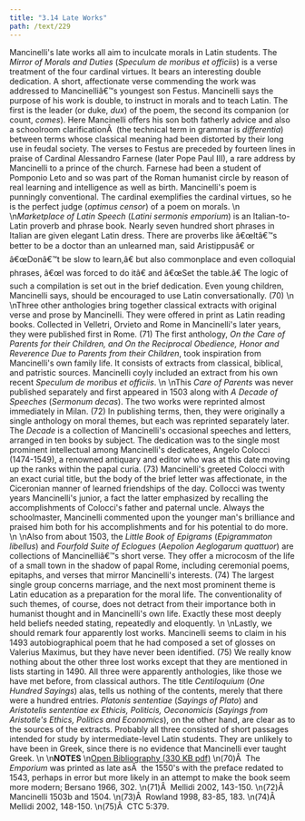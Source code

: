 ```yaml
---
title: "3.14 Late Works"
path: /text/229
---
```

Mancinelli's late works all aim to inculcate morals in Latin students. The <em>Mirror of Morals and Duties</em> (<em>Speculum de moribus et officiis</em>) is a verse treatment of the four cardinal virtues. It bears an interesting double dedication. A short, affectionate verse commending the work was addressed to Mancinelliâ€™s youngest son Festus. Mancinelli says the purpose of his work is double, to instruct in morals and to teach Latin. The first is the leader (or duke, <em>dux</em>) of the poem, the second its companion (or count, <em>comes</em>). Here Mancinelli offers his son both fatherly advice and also a schoolroom clarificationÂ  (the technical term in grammar is <em>differentia</em>) between terms whose classical meaning had been distorted by their long use in feudal society. The verses to Festus are preceded by fourteen lines in praise of Cardinal Alessandro Farnese (later Pope Paul III), a rare address by Mancinelli to a prince of the church. Farnese had been a student of Pomponio Leto and so was part of the Roman humanist circle by reason of real learning and intelligence as well as birth. Mancinelli's poem is punningly conventional. The cardinal exemplifies the cardinal virtues, so he is the perfect judge (<em>optimus censor</em>) of a poem on morals.\n\n<em>Marketplace of Latin Speech</em> (<em>Latini sermonis emporium</em>) is an Italian-to-Latin proverb and phrase book. Nearly seven hundred short phrases in Italian are given elegant Latin dress. There are proverbs like â€œItâ€™s better to be a doctor than an unlearned man, said Aristippusâ€ or â€œDonâ€™t be slow to learn,â€ but also commonplace and even colloquial phrases, â€œI was forced to do itâ€ and â€œSet the table.â€ The logic of such a compilation is set out in the brief dedication. Even young children, Mancinelli says, should be encouraged to use Latin conversationally. (70)\n\nThree other anthologies bring together classical extracts with original verse and prose by Mancinelli. They were offered in print as Latin reading books. Collected in Velletri, Orvieto and Rome in Mancinelli's later years, they were published first in Rome. (71) The first anthology, <em>On the Care of Parents for their Children, and On the Reciprocal Obedience, Honor and Reverence Due to Parents from their Children</em>, took inspiration from Mancinelli's own family life. It consists of extracts from classical, biblical, and patristic sources. Mancinelli coyly included an extract from his own recent <em>Speculum de moribus et officiis</em>.\n\nThis <em>Care of Parents</em> was never published separately and first appeared in 1503 along with <em>A Decade of Speeches</em> (<em>Sermonum decas</em>). The two works were reprinted almost immediately in Milan. (72) In publishing terms, then, they were originally a single anthology on moral themes, but each was reprinted separately later. The <em>Decade</em> is a collection of Mancinelli's occasional speeches and letters, arranged in ten books by subject. The dedication was to the single most prominent intellectual among Mancinelli's dedicatees, Angelo Colocci (1474-1549), a renowned antiquary and editor who was at this date moving up the ranks within the papal curia. (73) Mancinelli's greeted Colocci with an exact curial title, but the body of the brief letter was affectionate, in the Ciceronian manner of learned friendships of the day. Collocci was twenty years Mancinelli's junior, a fact the latter emphasized by recalling the accomplishments of Colocci's father and paternal uncle. Always the schoolmaster, Mancinelli commented upon the younger man's brilliance and praised him both for his accomplishments and for his potential to do more.\n\nAlso from about 1503, the <em>Little Book of Epigrams</em> (<em>Epigrammaton libellus</em>) and <em>Fourfold Suite of Eclogues</em> (<em>Aepolion Aeglogarum quattuor</em>) are collections of Mancinelliâ€™s short verse. They offer a microcosm of the life of a small town in the shadow of papal Rome, including ceremonial poems, epitaphs, and verses that mirror Mancinelli's interests. (74) The largest single group concerns marriage, and the next most prominent theme is Latin education as a preparation for the moral life. The conventionality of such themes, of course, does not detract from their importance both in humanist thought and in Mancinelli's own life. Exactly these most deeply held beliefs needed stating, repeatedly and eloquently.\n\nLastly, we should remark four apparently lost works. Mancinelli seems to claim in his 1493 autobiographical poem that he had composed a set of glosses on Valerius Maximus, but they have never been identified. (75) We really know nothing about the other three lost works except that they are mentioned in lists starting in 1490. All three were apparently anthologies, like those we have met before, from classical authors. The title <em>Centiloquium</em> (<em>One Hundred Sayings</em>) alas, tells us nothing of the contents, merely that there were a hundred entries. <em>Platonis sententiae</em> (<em>Sayings of Plato</em>) and <em>Aristotelis sententiae ex Ethicis, Politicis, Oeconomicis</em> (<em>Sayings from Aristotle's Ethics, Politics and Economics</em>), on the other hand, are clear as to the sources of the extracts. Probably all three consisted of short passages intended for study by intermediate-level Latin students. They are unlikely to have been in Greek, since there is no evidence that Mancinelli ever taught Greek.\n\n<strong>NOTES</strong>\n<a href="http://www.humanismforsale.org/bibliography.pdf" target="new">Open Bibliography (330 KB pdf)</a>\n(70)Â  The <em>Emporium</em> was printed as late asÂ  the 1550's with the preface redated to 1543, perhaps in error but more likely in an attempt to make the book seem more modern; Bersano 1966, 302.\n(71)Â  Mellidi 2002, 143-150.\n(72)Â  Mancinelli 1503b and 1504.\n(73)Â  Rowland 1998, 83-85, 183.\n(74)Â  Mellidi 2002, 148-150.\n(75)Â  CTC 5:379.
